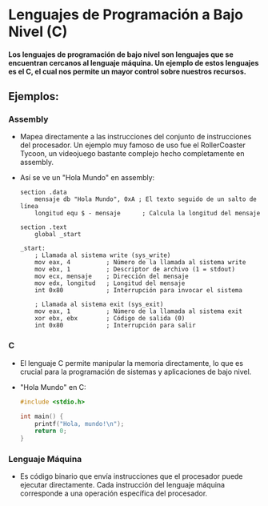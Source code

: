 # Lenguajes de Programación a Bajo Nivel (C)

#### Los lenguajes de programación de bajo nivel son lenguajes que se encuentran cercanos al lenguaje máquina. Un ejemplo de estos lenguajes es el C, el cual nos permite un mayor control sobre nuestros recursos.

## Ejemplos:

### Assembly
- Mapea directamente a las instrucciones del conjunto de instrucciones del procesador. Un ejemplo muy famoso de uso fue el RollerCoaster Tycoon, un videojuego bastante complejo hecho completamente en assembly.
- Así se ve un "Hola Mundo" en assembly:

    ```assembly
    section .data
        mensaje db "Hola Mundo", 0xA ; El texto seguido de un salto de línea
        longitud equ $ - mensaje      ; Calcula la longitud del mensaje

    section .text
        global _start

    _start:
        ; Llamada al sistema write (sys_write)
        mov eax, 4          ; Número de la llamada al sistema write
        mov ebx, 1          ; Descriptor de archivo (1 = stdout)
        mov ecx, mensaje    ; Dirección del mensaje
        mov edx, longitud   ; Longitud del mensaje
        int 0x80            ; Interrupción para invocar el sistema

        ; Llamada al sistema exit (sys_exit)
        mov eax, 1          ; Número de la llamada al sistema exit
        xor ebx, ebx        ; Código de salida (0)
        int 0x80            ; Interrupción para salir
    ```

### C
- El lenguaje C permite manipular la memoria directamente, lo que es crucial para la programación de sistemas y aplicaciones de bajo nivel.
- "Hola Mundo" en C:

    ```c
    #include <stdio.h>

    int main() {
        printf("Hola, mundo!\n");
        return 0;
    }
    ```

### Lenguaje Máquina
- Es código binario que envía instrucciones que el procesador puede ejecutar directamente. Cada instrucción del lenguaje máquina corresponde a una operación específica del procesador.
